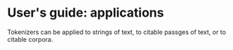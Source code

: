 # User's guide: applications

Tokenizers can be applied to strings of text, to citable passges of text, or to citable corpora.
